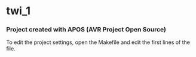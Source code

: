 
# twi_1 

### Project created with APOS (AVR Project Open Source)

To edit the project settings, open the Makefile and edit the first lines of the file.

